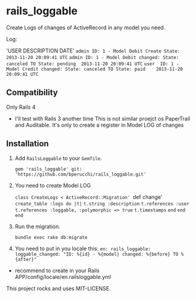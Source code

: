 rails_loggable
==============

Create Logs of changes of ActiveRecord in any model you need.

Log:

'USER                           DESCRIPTION                                        DATE'
`admin ID: 1 - Model Debit Create State:                               2013-11-20 20:09:41 UTC`
`admin ID: 1 - Model Debit changed: State: canceled TO State: pending  2013-11-20 20:09:41 UTC`
`user  ID: 1 - Model Credit changed: State: canceled TO State: paid    2013-11-20 20:09:41 UTC`


## Compatibility
Only Rails 4

* I'll test with Rails 3 another time
This is not similar proejct os PaperTrail and Auditable. It's only to create a register in Model LOG of changes 
## Installation 

1. Add `RailsLoggable` to your `Gemfile`.

    `gem 'rails_loggable' git: 'https://github.com/bperucchi/rails_loggable.git'`

2. You need to create Model LOG

    `class CreateLogs < ActiveRecord::Migration'
      `def change'
        `create_table :logs do |t|`
          `t.string :description`
          `t.references :user`
          `t.references :loggable, :polymorphic => true`
          `t.timestamps`
        `end`
      `end`
    `end`

3. Run the migration.

    `bundle exec rake db:migrate`

4. You need to put in you locale this:
    `en:
      rails_loggable:
        loggable_changed: "ID: %{id} - %{model} changed: %{before} TO %{after}"`

* recommend to create in your Rails APP/config/locale/en.railsloggable.yml

This project rocks and uses MIT-LICENSE.